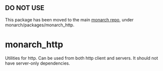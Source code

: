 ## DO NOT USE
This package has been moved to the main 
[monarch repo](https://github.com/Dropsource/monarch), 
under monarch/packages/monarch_http.

# monarch_http

Utilities for http. Can be used from both http client and servers.
It should not have server-only dependencies.